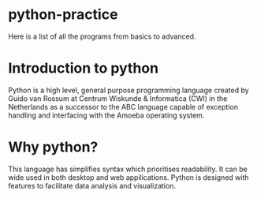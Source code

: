 # python-practice
Here is a list of all the programs from basics to advanced.
# Introduction to python 
Python is a high level, general purpose programming language created by Guido van Rossum at Centrum Wiskunde & Informatica (CWI) in the Netherlands as a successor to the ABC language capable of exception handling and interfacing with the Amoeba operating system.
# Why python?
This language has simplifies syntax which prioritises readability. It can be wide used in both desktop and web appilications. Python is designed with features to facilitate data analysis and visualization.
